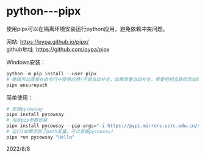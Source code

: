# python---pipx

使用pipx可以在隔离环境安装运行python应用，避免依赖冲突问题。  

网站: https://pypa.github.io/pipx/  
github地址: https://github.com/pypa/pipx  

Windows安装：  
```r
python -m pip install --user pipx
# 确保可以直接在命令行中使用应用(不是自动补全，如果需要自动补全，需要把相应路径添加到path，如: C:\Users\hello\.local\bin)
pipx ensurepath
```

简单使用：  
```r
# 安装pycowsay
pipx install pycowsay
# 指定pip参数安装
pipx install pycowsay --pip-args="-i https://pypi.mirrors.ustc.edu.cn/simple"
# 运行(如果添加了path变量，可以直接pycowsay)
pipx run pycowsay "Hello"
```


2022/8/8  
